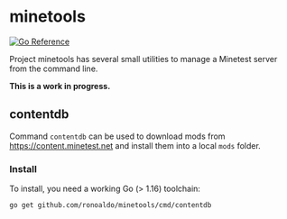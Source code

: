 # minetools

[![Go Reference](https://pkg.go.dev/badge/github.com/ronoaldo/minetools.svg)](https://pkg.go.dev/github.com/ronoaldo/minetools)

Project minetools has several small utilities to manage a Minetest server
from the command line.

**This is a work in progress.**

## contentdb

Command `contentdb` can be used to download mods from
https://content.minetest.net and install them into a local `mods` folder.


### Install

To install, you need a working Go (> 1.16) toolchain:

    go get github.com/ronoaldo/minetools/cmd/contentdb